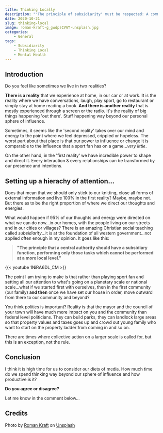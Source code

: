 ```yaml
---
title: Thinking Locally
description: "'The principle of subsidiarity' must be respected: A community of a higher order should not interfere with the life of a community of a lower order, taking over its functions. In case of need it should, rather, support the smaller community and help to coordinate its activity with activities in the rest of society for the sake of the common good."
date: 2020-10-21
slug: thinking-local
image: roman-kraft-g_gwdpsCVAY-unsplash.jpg
categories:
    - General
tags:
    - Subsidiarity
    - Thinking Local
    - Mental Health
---
```


## Introduction

Do you feel like sometimes we live in two realities? 

**There is a reality** that we experience at home, in our car or at work. It is the reality where we have conversations, laugh, play sport, go to restaurant or simply stay at home reading a book. **And there is another reality** that is mostly experienced through a screen or the radio. It's the reality of big things happening 'out there'. Stuff happening way beyond our personal sphere of influence. 

Sometimes, it seems like the 'second reality' takes over our mind and energy to the point where we feel depressed, crippled or hopeless. The worst part about that place is that our power to influence or change it is comparable to the influence that a sport fan has on a game...*very little*.

On the other hand, in the 'first reality' we have incredible power to shape and direct it. Every interaction & every relationships can be transformed by our presence and intentions.

## Setting up a hierachy of attention...

Does that mean that we should only stick to our knitting, close all forms of external information and live 100% in the first reality? Maybe, maybe not. But there as to be the right proportion of where we direct our thoughts and energies.

What would happen if 95% of our thoughts and energy were directed on what we can do now...in our homes, with the people living on our streets and in our cities or villages? There is an amazing Christian social teaching called *subsidiarity*...it is at the foundation of all western government...not applied often enough in my opinion. It goes like this:

> **"The principle that a central authority should have a subsidiary function, performing only those tasks which cannot be performed at a more local level."**

{{< youtube 1NiRA6DL_CM >}}

The point I am trying to make is that rather than playing sport fan and setting all our attention to what's going on a planetary scale or national scale...what if we started first with ourselves, then in the first community (our family) **and then** once we have set our house in order, move outward from there to our community and beyond? 

You think politics is important? Reality is that the mayor and the council of your town will have much more impact on you and the community than federal level politicians. They can build parks, they can landlock large areas so that property values and taxes goes up and crowd out young family who want to start on the property ladder from coming in and so on.

There are times where collective action on a larger scale is called for, but this is an exception, not the rule. 

## Conclusion

I think it is high time for us to consider our diets of media. How much time do we spend thinking way beyond our sphere of influence and how productive is it? 

**Do you agree or disagree?**

Let me know in the comment below...

## Credits
<span>Photo by <a href="https://unsplash.com/@romankraft?utm_source=unsplash&amp;utm_medium=referral&amp;utm_content=creditCopyText">Roman Kraft</a> on <a href="https://unsplash.com/s/photos/europe?utm_source=unsplash&amp;utm_medium=referral&amp;utm_content=creditCopyText">Unsplash</a></span>